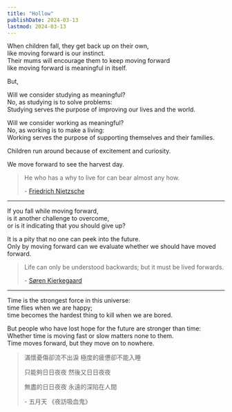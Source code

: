 ```yaml
---
title: "Hollow"
publishDate: 2024-03-13
lastmod: 2024-03-13
---
```


When children fall, they get back up on their own,<br/>
like moving forward is our instinct.<br/>
Their mums will encourage them to keep moving forward<br/>
like moving forward is meaningful in itself.<br/>

But,<br/>

Will we consider studying as meaningful?<br/>
No, as studying is to solve problems:<br/>
Studying serves the purpose of improving our lives and the world.<br/>

Will we consider working as meaningful?<br/>
No, as working is to make a living:<br/>
Working serves the purpose of supporting themselves and their families.<br/>

Children run around because of excitement and curiosity.<br/>

We move forward to see the harvest day.<br/>

> He who has a why to live for can bear almost any how.
>
> \- [Friedrich Nietzsche](https://www.goodreads.com/quotes/137-he-who-has-a-why-to-live-for-can-bear)

---

If you fall while moving forward,<br/>
is it another challenge to overcome,<br/>
or is it indicating that you should give up?<br/>

It is a pity that no one can peek into the future.<br/>
Only by moving forward can we evaluate whether we should have moved forward.<br/>

> Life can only be understood backwards; but it must be lived forwards.
>
> \- [Søren Kierkegaard](https://www.goodreads.com/quotes/6812-life-can-only-be-understood-backwards-but-it-must-be)

---

Time is the strongest force in this universe:<br/>
time flies when we are happy;<br/>
time becomes the hardest thing to kill when we are bored.<br/>

But people who have lost hope for the future are stronger than time:<br/>
Whether time is moving fast or slow matters none to them.<br/>
Time moves forward, but they move on to nowhere.<br/>

> 滿懷憂傷卻流不出淚 極度的疲憊卻不能入睡
>
> 只能夠日日夜夜 然後又日日夜夜
>
> 無盡的日日夜夜 永遠的深陷在人間
>
> \- 五月天 《夜訪吸血鬼》
